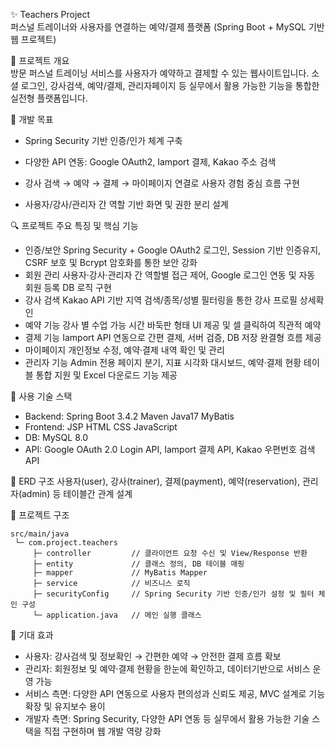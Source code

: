 
✨ Teachers Project  
퍼스널 트레이너와 사용자를 연결하는 예약/결제 플랫폼 
(Spring Boot + MySQL 기반 웹 프로젝트)  

  

📌 프로젝트 개요  
방문 퍼스널 트레이닝 서비스를 사용자가 예약하고 결제할 수 있는 웹사이트입니다. 소셜 로그인, 강사검색, 예약/결제, 관리자페이지 등 실무에서 활용 가능한 기능을 통합한 실전형 플랫폼입니다.   

  

🎯 개발 목표  
- Spring Security 기반 인증/인가 체계 구축
  
- 다양한 API 연동: Google OAuth2, Iamport 결제, Kakao 주소 검색
  
- 강사 검색 → 예약 → 결제 → 마이페이지 연결로 사용자 경험 중심 흐름 구현
  
- 사용자/강사/관리자 간 역할 기반 화면 및 권한 분리 설계

    

🔍 프로젝트 주요 특징 및 핵심 기능  
- 인증/보안	Spring Security + Google OAuth2 로그인, Session 기반 인증유지, CSRF 보호 및 Bcrypt 암호화를 통한 보안 강화  
- 회원 관리	사용자·강사·관리자 간 역할별 접근 제어, Google 로그인 연동 및 자동 회원 등록 DB 로직 구현  
- 강사 검색	Kakao API 기반 지역 검색/종목/성별 필터링을 통한 강사 프로필 상세확인  
- 예약 기능	강사 별 수업 가능 시간 바둑판 형태 UI 제공 및 셀 클릭하여 직관적 예약   
- 결제 기능	Iamport API 연동으로 간편 결제, 서버 검증, DB 저장 완결형 흐름 제공  
- 마이페이지	개인정보 수정, 예약·결제 내역 확인 및 관리  
- 관리자 기능	Admin 전용 페이지 분기, 지표 시각화 대시보드, 예약·결제 현황 테이블 통합 지원 및 Excel 다운로드 기능 제공
  

💼 사용 기술 스택
- Backend: Spring Boot 3.4.2  Maven  Java17  MyBatis
- Frontend: JSP  HTML  CSS  JavaScript
- DB: MySQL 8.0
- API: Google OAuth 2.0 Login API, Iamport 결제 API, Kakao 우편번호 검색 API

📆 ERD 구조
사용자(user), 강사(trainer), 결제(payment), 예약(reservation), 관리자(admin) 등 테이블간 관계 설계

🧱 프로젝트 구조  
```
src/main/java
 └─ com.project.teachers
     ├─ controller         // 클라이언트 요청 수신 및 View/Response 반환
     ├─ entity             // 클래스 정의, DB 테이블 매핑
     ├─ mapper             // MyBatis Mapper
     ├─ service            // 비즈니스 로직
     ├─ securityConfig     // Spring Security 기반 인증/인가 설정 및 필터 체인 구성
     └─ application.java   // 메인 실행 클래스
```

🙌 기대 효과
-	사용자: 강사검색 및 정보확인 → 간편한 예약 → 안전한 결제 흐름 확보
-	관리자: 회원정보 및 예약·결제 현황을 한눈에 확인하고, 데이터기반으로 서비스 운영 가능
-	서비스 측면: 다양한 API 연동으로 사용자 편의성과 신뢰도 제공, MVC 설계로 기능 확장 및 유지보수 용이
-	개발자 측면: Spring Security, 다양한 API 연동 등 실무에서 활용 가능한 기술 스택을 직접 구현하며 웹 개발 역량 강화 

